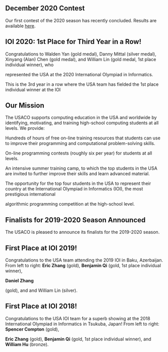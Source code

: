 ## December 2020 Contest

Our first contest of the 2020 season has recently concluded. Results are available [here](http://www.usaco.org/index.php?page=dec20results).

## IOI 2020: 1st Place for Third Year in a Row!

Congratulations to Walden Yan (gold medal), Danny Mittal (silver medal), Xinyang (Alan) Chen (gold medal), and William Lin (gold medal, 1st place individual winner), who 

represented the USA at the 2020 International Olympiad in Informatics. 

This is the 3rd year in a row where the USA team has fielded the 1st place individual winner at the IOI

## Our Mission

The USACO supports computing education in the USA and worldwide by identifying, motivating, and training high-school computing students at all levels. We provide:

Hundreds of hours of free on-line training resources that students can use to improve their programming and computational problem-solving skills.

On-line programming contests (roughly six per year) for students at all levels.

An intensive summer training camp, to which the top students in the USA are invited to further improve their skills and learn advanced material.

The opportunity for the top four students in the USA to represent their country at the International Olympiad in Informatics (IOI), the most prestigious international 

algorithmic programming competition at the high-school level.

## Finalists for 2019-2020 Season Announced

The USACO is pleased to announce its finalists for the 2019-2020 season.

## First Place at IOI 2019!

Congratulations to the USA team attending the 2019 IOI in Baku, Azerbaijan. From left to right: **Eric Zhang** (gold), **Benjamin Qi** (gold, 1st place individual winner), 

**Daniel Zhang** 

(gold), and and William Lin (silver).
 
## First Place at IOI 2018!

Congratulations to the USA IOI team for a superb showing at the 2018 International Olympiad in Informatics in Tsukuba, Japan! From left to right: **Spencer Compton** (gold), 

**Eric Zhang** (gold), **Benjamin Qi** (gold, 1st place individual winner), and **William Hu** (bronze).
